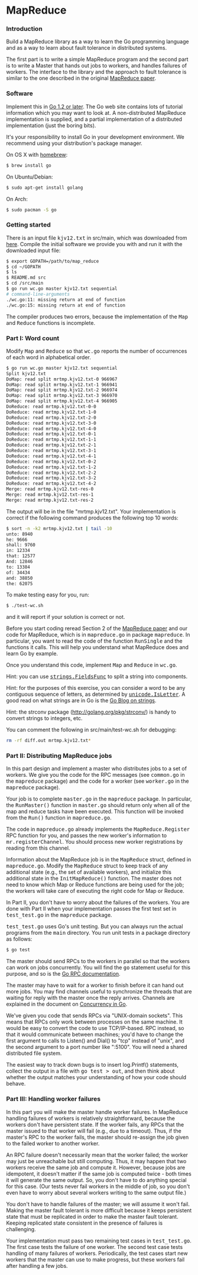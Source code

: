 # MapReduce

### Introduction

Build a MapReduce library as a way to learn the Go programming language and as a way to learn about fault tolerance in distributed systems.

The first part is to write a simple MapReduce program and the second part is to write a Master that hands out jobs to workers, and handles failures of workers. The interface to the library and the approach to fault tolerance is similar to the one described in the original [MapReduce paper](http://research.google.com/archive/mapreduce-osdi04.pdf).

### Software

Implement this in [Go 1.2 or later](http://www.golang.org/). The Go web site contains lots of tutorial information which you may want to look at. A non-distributed MapReduce implementation is supplied, and a partial implementation of a distributed implementation (just the boring bits).

It's your responsibility to install Go in your development environment. We recommend using your distribution's package manager. 

On OS X with [homebrew](http://brew.sh/):
```bash
$ brew install go
```

On Ubuntu/Debian:
```bash
$ sudo apt-get install golang
```

On Arch:
```bash
$ sudo pacman -S go
```


### Getting started

There is an input file <tt>kjv12.txt</tt> in src/main, which was downloaded from [here](https://web.archive.org/web/20130530223318/http://patriot.net/~bmcgin/kjv12.txt).
Compile the initial software we provide you with and run it with the downloaded input file:

```bash
$ export GOPATH=/path/to/map_reduce
$ cd ~/GOPATH
$ ls
$ README.md src
$ cd /src/main
$ go run wc.go master kjv12.txt sequential
# command-line-arguments
./wc.go:11: missing return at end of function
./wc.go:15: missing return at end of function
```

The compiler produces two errors, because the implementation of the <tt>Map</tt> and <tt>Reduce</tt> functions is incomplete.

### Part I: Word count

Modify <tt>Map</tt> and <tt>Reduce</tt> so that <tt>wc.go</tt> reports the number of occurrences of each word in alphabetical order.
```bash
$ go run wc.go master kjv12.txt sequential
Split kjv12.txt
DoMap: read split mrtmp.kjv12.txt-0 966967
DoMap: read split mrtmp.kjv12.txt-1 966941
DoMap: read split mrtmp.kjv12.txt-2 966974
DoMap: read split mrtmp.kjv12.txt-3 966970
DoMap: read split mrtmp.kjv12.txt-4 966905
DoReduce: read mrtmp.kjv12.txt-0-0
DoReduce: read mrtmp.kjv12.txt-1-0
DoReduce: read mrtmp.kjv12.txt-2-0
DoReduce: read mrtmp.kjv12.txt-3-0
DoReduce: read mrtmp.kjv12.txt-4-0
DoReduce: read mrtmp.kjv12.txt-0-1
DoReduce: read mrtmp.kjv12.txt-1-1
DoReduce: read mrtmp.kjv12.txt-2-1
DoReduce: read mrtmp.kjv12.txt-3-1
DoReduce: read mrtmp.kjv12.txt-4-1
DoReduce: read mrtmp.kjv12.txt-0-2
DoReduce: read mrtmp.kjv12.txt-1-2
DoReduce: read mrtmp.kjv12.txt-2-2
DoReduce: read mrtmp.kjv12.txt-3-2
DoReduce: read mrtmp.kjv12.txt-4-2
Merge: read mrtmp.kjv12.txt-res-0
Merge: read mrtmp.kjv12.txt-res-1
Merge: read mrtmp.kjv12.txt-res-2
```

The output will be in the file "mrtmp.kjv12.txt". Your implementation is correct if the following command produces the following top 10 words:
```bash
$ sort -n -k2 mrtmp.kjv12.txt | tail -10
unto: 8940
he: 9666
shall: 9760
in: 12334
that: 12577
And: 12846
to: 13384
of: 34434
and: 38850
the: 62075
```

To make testing easy for you, run:
```bash
$ ./test-wc.sh
```
and it will report if your solution is correct or not.

Before you start coding reread Section 2 of the [MapReduce paper](http://research.google.com/archive/mapreduce-osdi04.pdf) and our code for MapReduce, which is in <tt>mapreduce.go</tt> in package <tt>mapreduce</tt>. In particular, you want to read the code of the function <tt>RunSingle</tt> and the functions it calls. This will help you understand what MapReduce does and learn Go by example.

Once you understand this code, implement <tt>Map</tt> and <tt>Reduce</tt> in <tt>wc.go</tt>.


Hint: you can use [<tt>strings.FieldsFunc</tt>](http://golang.org/pkg/strings/#FieldsFunc) to split a string into components.

Hint: for the purposes of this exercise, you can consider a word to be any contiguous sequence of letters, as determined by [<tt>unicode.IsLetter</tt>](http://golang.org/pkg/unicode/#IsLetter). A good read on what strings are in Go is the [Go Blog on strings](http://blog.golang.org/strings).

Hint: the strconv package (http://golang.org/pkg/strconv/) is handy to convert strings to integers, etc.

You can comment the following in src/main/test-wc.sh for debugging:
```bash
rm -rf diff.out mrtmp.kjv12.txt*
```

### Part II: Distributing MapReduce jobs

In this part design and implement a master who distributes jobs to a set of workers. We give you the code for the RPC messages (see <tt>common.go</tt> in the <tt>mapreduce</tt> package) and the code for a worker (see <tt>worker.go</tt> in the <tt>mapreduce</tt> package).

Your job is to complete <tt>master.go</tt> in the <tt>mapreduce</tt> package. In particular, the <tt>RunMaster()</tt> function in <tt>master.go</tt> should return only when all of the map and reduce tasks have been executed. This function will be invoked from the <tt>Run()</tt> function in <tt>mapreduce.go</tt>.

The code in <tt>mapreduce.go</tt> already implements the <tt>MapReduce.Register</tt> RPC function for you, and passes the new worker's information to <tt>mr.registerChannel</tt>. You should process new worker registrations by reading from this channel.

Information about the MapReduce job is in the <tt>MapReduce</tt> struct, defined in <tt>mapreduce.go</tt>. Modify the <tt>MapReduce</tt> struct to keep track of any additional state (e.g., the set of available workers), and initialize this additional state in the <tt>InitMapReduce()</tt> function. The master does not need to know which Map or Reduce functions are being used for the job; the workers will take care of executing the right code for Map or Reduce.

In Part II, you don't have to worry about the failures of the workers. You are done with Part II when your implementation passes the first test set in <tt>test_test.go</tt> in the <tt>mapreduce</tt> package.

<tt>test_test.go</tt> uses Go's unit testing. But you can always run the actual programs from the <tt>main</tt> directory. You run unit tests in a package directory as follows:

```bash
$ go test
```

The master should send RPCs to the workers in parallel so that the workers can work on jobs concurrently. You will find the <tt>go</tt> statement useful for this purpose, and so is the [Go RPC documentation](http://golang.org/pkg/net/rpc/).

The master may have to wait for a worker to finish before it can hand out more jobs. You may find channels useful to synchronize the threads that are waiting for reply with the master once the reply arrives. Channels are explained in the document on [Concurrency in Go](http://golang.org/doc/effective_go.html#concurrency).

We've given you code that sends RPCs via "UNIX-domain sockets". This means that RPCs only work between processes on the same machine. It would be easy to convert the code to use TCP/IP-based. RPC instead, so that it would communicate between machines; you'd have to change the first argument to calls to Listen() and Dial() to "tcp" instead of "unix", and the second argument to a port number like ":5100". You will need a shared distributed file system.

The easiest way to track down bugs is to insert log.Printf() statements, collect the output in a file with <tt>go test &gt; out</tt>, and then think about whether the output matches your understanding of how your code should behave.

### Part III: Handling worker failures

In this part you will make the master handle worker failures. In MapReduce handling failures of workers is relatively straightforward, because the workers don't have persistent state. If the worker fails, any RPCs that the master issued to that worker will fail (e.g., due to a timeout). Thus, if the master's RPC to the worker fails, the master should re-assign the job given to the failed worker to another worker.

An RPC failure doesn't necessarily mean that the worker failed; the worker may just be unreachable but still computing. Thus, it may happen that two workers receive the same job and compute it. However, because jobs are idempotent, it doesn't matter if the same job is computed twice - both times it will generate the same output. So, you don't have to do anything special for this case. (Our tests never fail workers in the middle of job, so you don't even have to worry about several workers writing to the same output file.)

You don't have to handle failures of the master; we will assume it won't fail. Making the master fault tolerant is more difficult because it keeps persistent state that must be replicated in order to make the master fault tolerant. Keeping replicated state consistent in the presence of failures is challenging.

Your implementation must pass two remaining test cases in <tt>test_test.go</tt>. The first case tests the failure of one worker. The second test case tests handling of many failures of workers. Periodically, the test cases start new workers that the master can use to make progress, but these workers fail after handling a few jobs.


